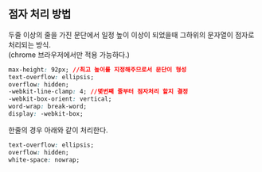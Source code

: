 ## 점자 처리 방법

두줄 이상의 줄을 가진 문단에서
일정 높이 이상이 되었을때 그하위의 문자열이 점자로 처리되는 방식.  
(chrome 브라우저에서만 적용 가능하다.)

```css
max-height: 92px; //최고 높이를 지정해주므로서 문단이 형성
text-overflow: ellipsis;
overflow: hidden;
-webkit-line-clamp: 4; //몇번째 줄부터 점자처리 할지 결정
-webkit-box-orient: vertical;
word-wrap: break-word;
display: -webkit-box;
```

한줄의 경우 아래와 같이 처리한다.

```css
text-overflow: ellipsis;
overflow: hidden;
white-space: nowrap;
```